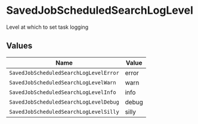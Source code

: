 # SavedJobScheduledSearchLogLevel

Level at which to set task logging


## Values

| Name                                   | Value                                  |
| -------------------------------------- | -------------------------------------- |
| `SavedJobScheduledSearchLogLevelError` | error                                  |
| `SavedJobScheduledSearchLogLevelWarn`  | warn                                   |
| `SavedJobScheduledSearchLogLevelInfo`  | info                                   |
| `SavedJobScheduledSearchLogLevelDebug` | debug                                  |
| `SavedJobScheduledSearchLogLevelSilly` | silly                                  |